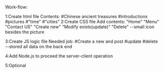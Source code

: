 Work-flow:

1:Create html file
Contents: 
#Chinese ancient treasures 
	#introductions
	#pictures
	#"time"
	#"cities"
2:Create CSS file
Add contents:
"Home" "Menu" "Contact US"
	"Create new" "Modify exists(update)" 
	"Delete" --small icon besides the picture

3:Create JS logic file
Needed job:
#Create a new and post
#update
#delete
--stored all data on the back end

4:Add Node.js to proceed the server-client operation

5:Optional
